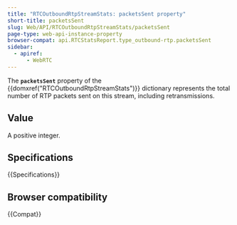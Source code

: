 ```yaml
---
title: "RTCOutboundRtpStreamStats: packetsSent property"
short-title: packetsSent
slug: Web/API/RTCOutboundRtpStreamStats/packetsSent
page-type: web-api-instance-property
browser-compat: api.RTCStatsReport.type_outbound-rtp.packetsSent
sidebar:
  - apiref:
      - WebRTC
---
```


The **`packetsSent`** property of the {{domxref("RTCOutboundRtpStreamStats")}} dictionary represents the total number of RTP packets sent on this stream, including retransmissions.

## Value

A positive integer.

## Specifications

{{Specifications}}

## Browser compatibility

{{Compat}}
